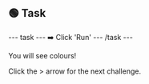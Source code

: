 <h2 class="c-project-heading--task">🟢 Task</h2>
--- task ---
➡️ Click 'Run' 
--- /task ---

You will see colours!

Click the > arrow for the next challenge.
